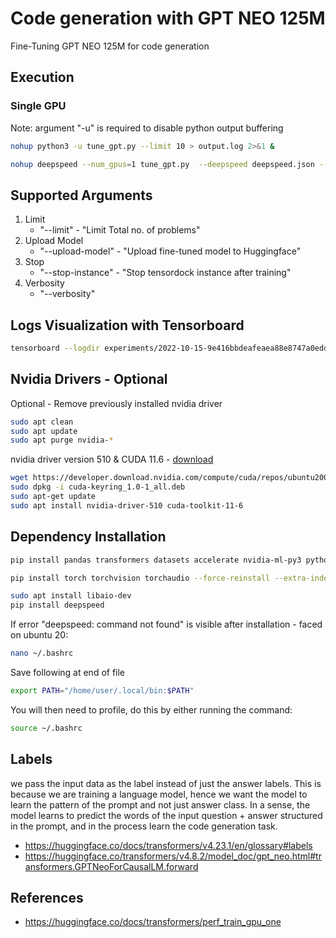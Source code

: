 # Code generation with GPT NEO 125M

Fine-Tuning GPT NEO 125M for code generation

## Execution

### Single GPU

Note: argument "-u" is required to disable python output buffering

```bash
nohup python3 -u tune_gpt.py --limit 10 > output.log 2>&1 &
```

```bash
nohup deepspeed --num_gpus=1 tune_gpt.py  --deepspeed deepspeed.json --upload-model > output.log 2>&1 &
```

## Supported Arguments

1. Limit
    - "--limit" - "Limit Total no. of problems"
2. Upload Model
    - "--upload-model" - "Upload fine-tuned model to Huggingface"
3. Stop
    - "--stop-instance" - "Stop tensordock instance after training"
4. Verbosity
    - "--verbosity"

## Logs Visualization with Tensorboard

```bash
tensorboard --logdir experiments/2022-10-15-9e416bbdeafeaea88e8747a0edd284f93d7551ea3cc387377269ceed52957730/logs
```

## Nvidia Drivers - Optional

Optional - Remove previously installed nvidia driver

```bash
sudo apt clean
sudo apt update
sudo apt purge nvidia-* 
```

nvidia driver version 510 & CUDA 11.6 - [download](https://developer.nvidia.com/cuda-downloads?target_os=Linux&target_arch=x86_64&Distribution=Ubuntu&target_version=20.04&target_type=deb_network)

```bash
wget https://developer.download.nvidia.com/compute/cuda/repos/ubuntu2004/x86_64/cuda-keyring_1.0-1_all.deb
sudo dpkg -i cuda-keyring_1.0-1_all.deb
sudo apt-get update
sudo apt install nvidia-driver-510 cuda-toolkit-11-6
```

## Dependency Installation

```bash
pip install pandas transformers datasets accelerate nvidia-ml-py3 python-dotenv requests
```

```bash
pip install torch torchvision torchaudio --force-reinstall --extra-index-url https://download.pytorch.org/whl/cu116
```

```bash
sudo apt install libaio-dev
pip install deepspeed
```

If error "deepspeed: command not found" is visible after installation - faced on ubuntu 20:

```bash
nano ~/.bashrc
```

Save following at end of file

```bash
export PATH="/home/user/.local/bin:$PATH"
```

You will then need to profile, do this by either running the command:

```bash
source ~/.bashrc
```

## Labels

we pass the input data as the label instead of just the answer labels. This is because we are training a language model, hence we want the model to learn the pattern of the prompt and not just answer class. In a sense, the model learns to predict the words of the input question + answer structured in the prompt, and in the process learn the code generation task.

- https://huggingface.co/docs/transformers/v4.23.1/en/glossary#labels
- https://huggingface.co/transformers/v4.8.2/model_doc/gpt_neo.html#transformers.GPTNeoForCausalLM.forward

## References

- https://huggingface.co/docs/transformers/perf_train_gpu_one
